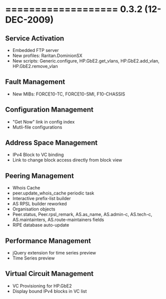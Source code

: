 

===================
0.3.2 (12-DEC-2009)
===================

Service Activation
------------------
* Embedded FTP server
* New profiles: Raritan.DominionSX
* New scripts: Generic.configure, HP.GbE2.get_vlans, HP.GbE2.add_vlan, HP.GbE2.remove_vlan

Fault Management
----------------
* New MIBs: FORCE10-TC, FORCE10-SMI, F10-CHASSIS

Configuration Management
------------------------
* "Get Now" link in config index
* Mutli-file configurations

Address Space Management
------------------------
* IPv4 Block to VC binding
* Link to change block access directly from block view

Peering Management
------------------
* Whois Cache
* peer.update_whois_cache periodic task
* Interactive prefix-list builder
* AS RPSL builder reworked
* Organisation objects
* Peer.status, Peer.rpsl_remark, AS.as_name, AS.admin-c, AS.tech-c, AS.maintainters, AS.route-maintainers fields
* RIPE database auto-update

Performance Management
----------------------
* jQuery extension for time series preview
* Time Series preview

Virtual Circuit Management
--------------------------
* VC Provisioning for HP.GbE2
* Display bound IPv4 blocks in VC list
